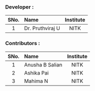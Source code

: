 ### Developer :

| SNo. | Name | Institute |
| :--: | :-- | :-------: |
|  1   | Dr. Pruthviraj U | NITK |

### Contributors :

| SNo. | Name | Institute |
| :--: | :-- | :-------: |
|  1   | Anusha B Salian | NITK |
|  2   | Ashika Pai | NITK |
|  3   | Mahima N  | NITK |

